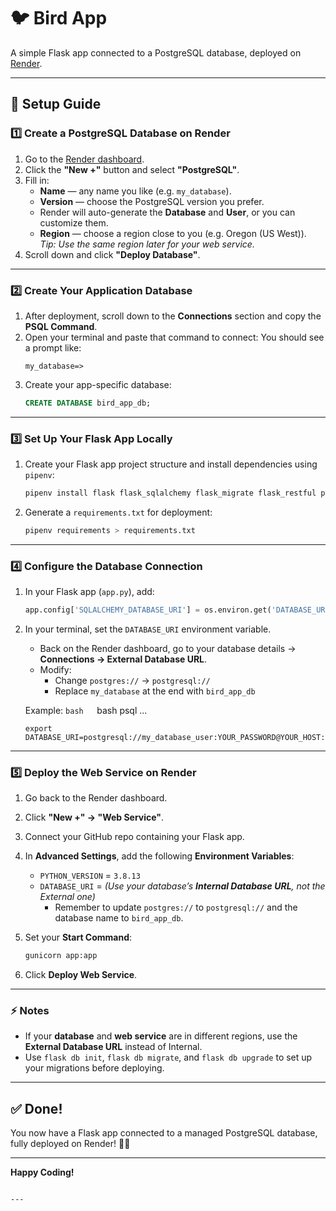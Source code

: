 # 🐦 Bird App

A simple Flask app connected to a PostgreSQL database, deployed on [Render](https://render.com).

---

## 📌 **Setup Guide**

### 1️⃣ **Create a PostgreSQL Database on Render**

1. Go to the [Render dashboard](https://dashboard.render.com/).
2. Click the **"New +"** button and select **"PostgreSQL"**.
3. Fill in:
   - **Name** — any name you like (e.g. `my_database`).
   - **Version** — choose the PostgreSQL version you prefer.
   - Render will auto-generate the **Database** and **User**, or you can customize them.
   - **Region** — choose a region close to you (e.g. Oregon (US West)).  
     *Tip: Use the same region later for your web service.*
4. Scroll down and click **"Deploy Database"**.

---

### 2️⃣ **Create Your Application Database**

1. After deployment, scroll down to the **Connections** section and copy the **PSQL Command**.
2. Open your terminal and paste that command to connect:
   You should see a prompt like:
   ```
   my_database=>
   ```
3. Create your app-specific database:
   ```sql
   CREATE DATABASE bird_app_db;
   ```

---

### 3️⃣ **Set Up Your Flask App Locally**

1. Create your Flask app project structure and install dependencies using `pipenv`:
   ```bash
   pipenv install flask flask_sqlalchemy flask_migrate flask_restful psycopg2-binary gunicorn
   ```
2. Generate a `requirements.txt` for deployment:
   ```bash
   pipenv requirements > requirements.txt
   ```

---

### 4️⃣ **Configure the Database Connection**

1. In your Flask app (`app.py`), add:
   ```python
   app.config['SQLALCHEMY_DATABASE_URI'] = os.environ.get('DATABASE_URI')
   ```

2. In your terminal, set the `DATABASE_URI` environment variable.  
   - Back on the Render dashboard, go to your database details → **Connections → External Database URL**.
   - Modify:
     - Change `postgres://` → `postgresql://`
     - Replace `my_database` at the end with `bird_app_db`

   Example:
   ```bash   ```bash
   psql ...
   ```
   export DATABASE_URI=postgresql://my_database_user:YOUR_PASSWORD@YOUR_HOST:PORT/bird_app_db
   ```

---

### 5️⃣ **Deploy the Web Service on Render**

1. Go back to the Render dashboard.
2. Click **"New +" → "Web Service"**.
3. Connect your GitHub repo containing your Flask app.
4. In **Advanced Settings**, add the following **Environment Variables**:
   - `PYTHON_VERSION` = `3.8.13`
   - `DATABASE_URI` = *(Use your database’s **Internal Database URL**, not the External one)*  
     - Remember to update `postgres://` to `postgresql://` and the database name to `bird_app_db`.

5. Set your **Start Command**:
   ```bash
   gunicorn app:app
   ```

6. Click **Deploy Web Service**.

---

### ⚡ **Notes**

- If your **database** and **web service** are in different regions, use the **External Database URL** instead of Internal.
- Use `flask db init`, `flask db migrate`, and `flask db upgrade` to set up your migrations before deploying.

---

## ✅ **Done!**

You now have a Flask app connected to a managed PostgreSQL database, fully deployed on Render! 🎉🚀

---

**Happy Coding!** 
```

---
